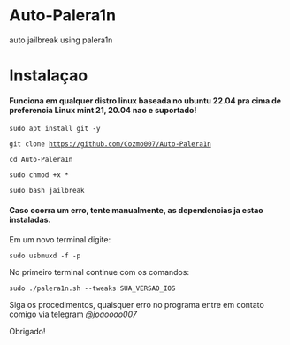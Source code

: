 # Auto-Palera1n
auto jailbreak using palera1n

<h1>Instalaçao</h1>

<h4>Funciona em qualquer distro linux baseada no ubuntu 22.04 pra cima de preferencia Linux mint 21, 20.04 nao e suportado!</h4>

<code>sudo apt install git -y</code>

<code>git clone https://github.com/Cozmo007/Auto-Palera1n</code>

<code>cd Auto-Palera1n</code>

<code>sudo chmod +x *</code>

<code>sudo bash jailbreak</code>

<h4>Caso ocorra um erro, tente manualmente, as dependencias ja estao instaladas.</h4>

<p>Em um novo terminal digite:</p>

<code>sudo usbmuxd -f -p</code>

<p>No primeiro terminal continue com os comandos:</p>

<code>sudo ./palera1n.sh --tweaks SUA_VERSAO_IOS</code>

<p>Siga os procedimentos, quaisquer erro no programa entre em contato comigo via telegram <i>@joaoooo007</i></p>

<p>Obrigado!</p>
